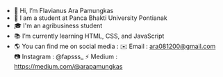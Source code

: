 - 👋 Hi, I’m Flavianus Ara Pamungkas
- 🏫 I am a student at Panca Bhakti University Pontianak
- 🎓 I'm an agribusiness student
- 📚 I’m currently learning HTML, CSS, and JavaScript
- 🌎 You can find me on social media :
     ✉️ Email        : ara081200@gmail.com
     📷 Instagram    : @fapsss_
     ⚡️ Medium       : https://medium.com/@arapamungkas
        
